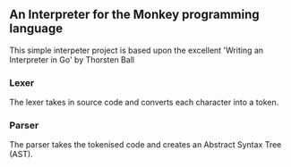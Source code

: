 ## An Interpreter for the Monkey programming language

This simple interpeter project is based upon the excellent 'Writing an Interpreter in Go' by Thorsten Ball

### Lexer

The lexer takes in source code and converts each character into a token.

### Parser

The parser takes the tokenised code and creates an Abstract Syntax Tree (AST).
